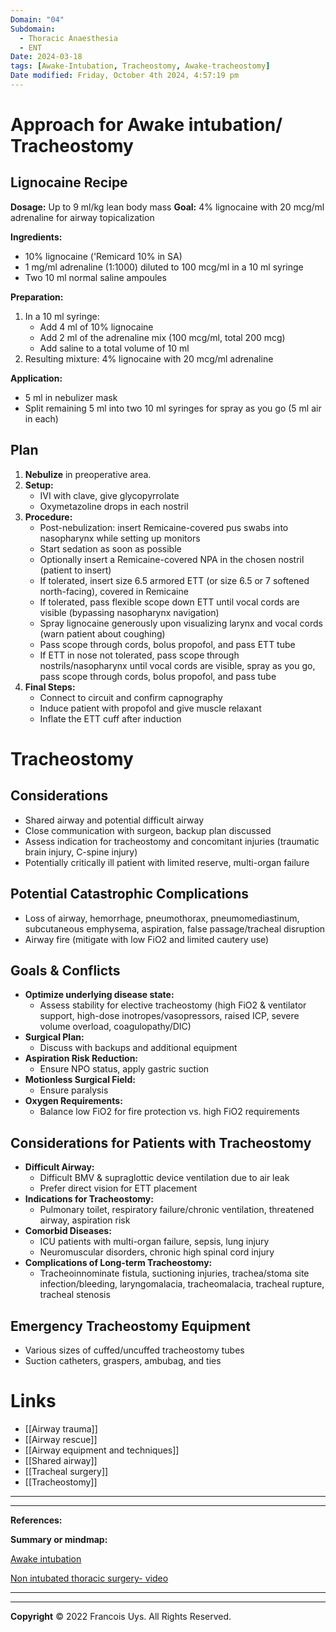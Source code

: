 ```yaml
---
Domain: "04"
Subdomain:
  - Thoracic Anaesthesia
  - ENT
Date: 2024-03-18
tags: [Awake-Intubation, Tracheostomy, Awake-tracheostomy]
Date modified: Friday, October 4th 2024, 4:57:19 pm
---
```


# Approach for Awake intubation/ Tracheostomy

## Lignocaine Recipe
**Dosage:** Up to 9 ml/kg lean body mass
**Goal:** 4% lignocaine with 20 mcg/ml adrenaline for airway topicalization

**Ingredients:**
- 10% lignocaine ('Remicard 10% in SA)
- 1 mg/ml adrenaline (1:1000) diluted to 100 mcg/ml in a 10 ml syringe
- Two 10 ml normal saline ampoules

**Preparation:**
1. In a 10 ml syringe:
   - Add 4 ml of 10% lignocaine
   - Add 2 ml of the adrenaline mix (100 mcg/ml, total 200 mcg)
   - Add saline to a total volume of 10 ml
2. Resulting mixture: 4% lignocaine with 20 mcg/ml adrenaline

**Application:**
- 5 ml in nebulizer mask
- Split remaining 5 ml into two 10 ml syringes for spray as you go (5 ml air in each)
## Plan
1. **Nebulize** in preoperative area.
2. **Setup:**
   - IVI with clave, give glycopyrrolate
   - Oxymetazoline drops in each nostril
3. **Procedure:**
   - Post-nebulization: insert Remicaine-covered pus swabs into nasopharynx while setting up monitors
   - Start sedation as soon as possible
   - Optionally insert a Remicaine-covered NPA in the chosen nostril (patient to insert)
   - If tolerated, insert size 6.5 armored ETT (or size 6.5 or 7 softened north-facing), covered in Remicaine
   - If tolerated, pass flexible scope down ETT until vocal cords are visible (bypassing nasopharynx navigation)
   - Spray lignocaine generously upon visualizing larynx and vocal cords (warn patient about coughing)
   - Pass scope through cords, bolus propofol, and pass ETT tube
   - If ETT in nose not tolerated, pass scope through nostrils/nasopharynx until vocal cords are visible, spray as you go, pass scope through cords, bolus propofol, and pass tube
4. **Final Steps:**
   - Connect to circuit and confirm capnography
   - Induce patient with propofol and give muscle relaxant
   - Inflate the ETT cuff after induction
# Tracheostomy

## Considerations
- Shared airway and potential difficult airway
- Close communication with surgeon, backup plan discussed
- Assess indication for tracheostomy and concomitant injuries (traumatic brain injury, C-spine injury)
- Potentially critically ill patient with limited reserve, multi-organ failure
## Potential Catastrophic Complications
- Loss of airway, hemorrhage, pneumothorax, pneumomediastinum, subcutaneous emphysema, aspiration, false passage/tracheal disruption
- Airway fire (mitigate with low FiO2 and limited cautery use)
## Goals & Conflicts
- **Optimize underlying disease state:**
  - Assess stability for elective tracheostomy (high FiO2 & ventilator support, high-dose inotropes/vasopressors, raised ICP, severe volume overload, coagulopathy/DIC)
- **Surgical Plan:**
  - Discuss with backups and additional equipment
- **Aspiration Risk Reduction:**
  - Ensure NPO status, apply gastric suction
- **Motionless Surgical Field:**
  - Ensure paralysis
- **Oxygen Requirements:**
  - Balance low FiO2 for fire protection vs. high FiO2 requirements
## Considerations for Patients with Tracheostomy
- **Difficult Airway:**
  - Difficult BMV & supraglottic device ventilation due to air leak
  - Prefer direct vision for ETT placement
- **Indications for Tracheostomy:**
  - Pulmonary toilet, respiratory failure/chronic ventilation, threatened airway, aspiration risk
- **Comorbid Diseases:**
  - ICU patients with multi-organ failure, sepsis, lung injury
  - Neuromuscular disorders, chronic high spinal cord injury
- **Complications of Long-term Tracheostomy:**
  - Tracheoinnominate fistula, suctioning injuries, trachea/stoma site infection/bleeding, laryngomalacia, tracheomalacia, tracheal rupture, tracheal stenosis
## Emergency Tracheostomy Equipment
- Various sizes of cuffed/uncuffed tracheostomy tubes
- Suction catheters, graspers, ambubag, and ties

# Links
- [[Airway trauma]]
- [[Airway rescue]]
- [[Airway equipment and techniques]]
- [[Shared airway]]
- [[Tracheal surgery]]
- [[Tracheostomy]]

---

---
**References:**

**Summary or mindmap:**

[Awake intubation](https://frcamindmaps.org/mindmaps/regional/awakeintubation/awakeintubation.html)

[Non intubated thoracic surgery- video](https://www.youtube.com/watch?v=_b_ZKZvVdmY&embeds_referring_euri=https%3A%2F%2Fcardiothoracicanaesthesia.com%2F&source_ve_path=MzY4NDIsMjg2NjY)

---------------------------------------------------------------------------------------------
---
**Copyright**
© 2022 Francois Uys. All Rights Reserved.